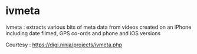# ivmeta
ivmeta : extracts various bits of meta data from videos created on an iPhone including date filmed, GPS co-ords and phone and iOS versions

Courtesy : https://digi.ninja/projects/ivmeta.php
